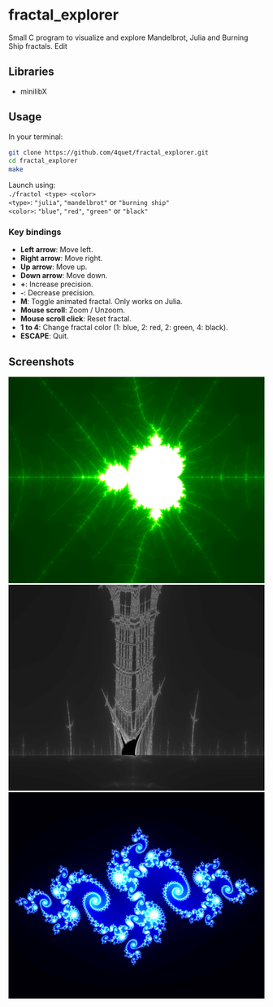 # fractal_explorer

Small C program to visualize and explore Mandelbrot, Julia and Burning Ship fractals. Edit

## Libraries

* minilibX

## Usage

In your terminal:  
```sh
git clone https://github.com/4quet/fractal_explorer.git
cd fractal_explorer
make
```
  
Launch using:  
`./fractol <type> <color>`  
`<type>`: `"julia"`, `"mandelbrot"` or `"burning ship"`  
`<color>`: `"blue"`, `"red"`, `"green"` or `"black"`

### Key bindings

* **Left arrow**: Move left.
* **Right arrow**: Move right.
* **Up arrow**: Move up.
* **Down arrow**: Move down.
* **+**: Increase precision.
* **-**: Decrease precision.
* **M**: Toggle animated fractal. Only works on Julia.
* **Mouse scroll**: Zoom / Unzoom.
* **Mouse scroll click**: Reset fractal.
* **1 to 4**: Change fractal color (1: blue, 2: red, 2: green, 4: black).
* **ESCAPE**: Quit.

## Screenshots

![screenshot1](./screenshots/screenshot1.png)
![screenshot2](./screenshots/screenshot2.png)
![screenshot3](./screenshots/screenshot3.png)

